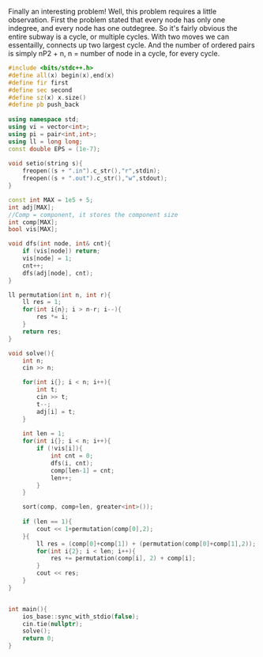 Finally an interesting problem! Well, this problem requires a little observation. First the problem stated that every node has only one indegree, and every node has one outdegree. So it's fairly obvious the entire subway is a cycle, or multiple cycles. With two moves we can essentailly, connects up two largest cycle. And the number of ordered pairs is simply nP2 + n, n = number of node in a cycle, for every cycle.
```cpp
#include <bits/stdc++.h>
#define all(x) begin(x),end(x)
#define fir first
#define sec second
#define sz(x) x.size()
#define pb push_back
 
using namespace std;
using vi = vector<int>;
using pi = pair<int,int>;
using ll = long long;
const double EPS = (1e-7);
 
void setio(string s){
	freopen((s + ".in").c_str(),"r",stdin);
	freopen((s + ".out").c_str(),"w",stdout);
}

const int MAX = 1e5 + 5;
int adj[MAX];
//Comp = component, it stores the component size
int comp[MAX];
bool vis[MAX];

void dfs(int node, int& cnt){
    if (vis[node]) return;
    vis[node] = 1;
    cnt++;
    dfs(adj[node], cnt);
}

ll permutation(int n, int r){
    ll res = 1;
    for(int i{n}; i > n-r; i--){
        res *= i; 
    }
    return res;
}

void solve(){
    int n;
    cin >> n;

    for(int i{}; i < n; i++){
        int t;
        cin >> t;
        t--;
        adj[i] = t;
    }
    
    int len = 1;
    for(int i{}; i < n; i++){
        if (!vis[i]){
            int cnt = 0;
            dfs(i, cnt);
            comp[len-1] = cnt;
            len++;
        }
    }

    sort(comp, comp+len, greater<int>());
    
    if (len == 1){
        cout << 1+permutation(comp[0],2);
    }{
        ll res = (comp[0]+comp[1]) + (permutation(comp[0]+comp[1],2));
        for(int i{2}; i < len; i++){
            res += permutation(comp[i], 2) + comp[i];
        }
        cout << res;
    }
}


int main(){
	ios_base::sync_with_stdio(false);
	cin.tie(nullptr);
    solve();
	return 0;
}
```
